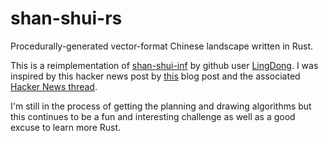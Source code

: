 # shan-shui-rs

Procedurally-generated vector-format Chinese landscape written in Rust.


This is a reimplementation of [shan-shui-inf](https://github.com/LingDong-/shan-shui-inf/blob/master/index.html) by github user [LingDong](https://github.com/LingDong-). I was inspired by this hacker news post by [this](https://zverok.github.io/blog/2021-12-28-grok-shan-shui.html) blog post and the associated [Hacker News thread](https://news.ycombinator.com/item?id=29717476).

I'm still in the process of getting the planning and drawing algorithms but this continues to be a fun and interesting challenge as well as a good excuse to learn more Rust.
